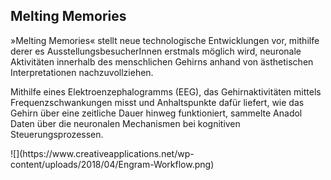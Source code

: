 ## Melting Memories

<div class="column-left">
»Melting Memories« stellt neue technologische Entwicklungen vor, mithilfe derer es AusstellungsbesucherInnen erstmals möglich wird, neuronale Aktivitäten innerhalb des menschlichen Gehirns anhand von ästhetischen Interpretationen nachzuvollziehen.

Mithilfe eines Elektroenzephalogramms (EEG), das Gehirnaktivitäten mittels Frequenzschwankungen misst und Anhaltspunkte dafür liefert, wie das Gehirn über eine zeitliche Dauer hinweg funktioniert, sammelte Anadol Daten über die neuronalen Mechanismen bei kognitiven Steuerungsprozessen. 

</div>

<div class="column-right">
![](https://www.creativeapplications.net/wp-content/uploads/2018/04/Engram-Workflow.png)
</div>
